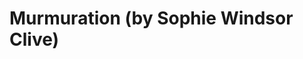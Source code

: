 <!--
id: 14177934865
link: http://tumblr.atmos.org/post/14177934865/murmuration-by-sophie-windsor-clive
slug: murmuration-by-sophie-windsor-clive
date: Tue Dec 13 2011 12:36:16 GMT-0800 (PST)
publish: 2011-12-013
tags: 
title: Murmuration (by Sophie Windsor Clive) 
-->


Murmuration (by Sophie Windsor Clive) 
======================================



